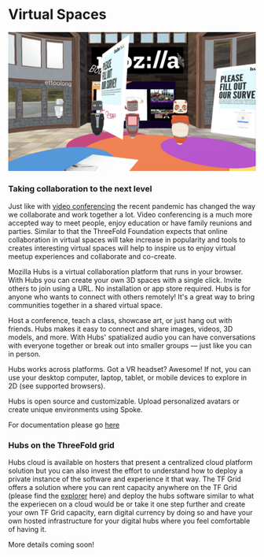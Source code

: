 # Virtual Spaces

![](./img/hubs.png)

### Taking collaboration to the next level

Just like with [video conferencing](digitalwe_room.md) the recent pandemic has changed the way we collaborate and work together a lot.  Video conferencing is a much more accepted way to meet people,  enjoy education or have family reunions and parties.  Similar to that the ThreeFold Foundation expects that online collaboration in virtual spaces will take increase in popularity and tools to creates interesting virtual spaces will help to inspire us to enjoy virtual meetup experiences and collaborate and co-create.

Mozilla Hubs is a virtual collaboration platform that runs in your browser. With Hubs you can create your own 3D spaces with a single click. Invite others to join using a URL. No installation or app store required. Hubs is for anyone who wants to connect with others remotely! It's a great way to bring communities together in a shared virtual space.

Host a conference, teach a class, showcase art, or just hang out with friends. Hubs makes it easy to connect and share images, videos, 3D models, and more. With Hubs' spatialized audio you can have conversations with everyone together or break out into smaller groups — just like you can in person.

Hubs works across platforms. Got a VR headset? Awesome! If not, you can use your desktop computer, laptop, tablet, or mobile devices to explore in 2D (see supported browsers).

Hubs is open source and customizable. Upload personalized avatars or create unique environments using Spoke.

For documentation please go [here](https://hubs.mozilla.com/docs/hubs-cloud-getting-started.html)

### Hubs on the ThreeFold grid

Hubs cloud is available on hosters that present a centralized cloud platform solution but you can also invest the effort to understand how to deploy a private instance of the software and experience it that way.  The TF Grid offers a solution where you can rent capacity anywhere on the TF Grid (please find the [explorer](https://explorer.grid.tf/) here) and deploy the hubs software similar to what the experiecen on a cloud would be or take it one step further and create your own TF Grid capacity, earn digital currency by doing so and have your own hosted infrastructure for your digital hubs where you feel comfortable of having it.

More details coming soon!